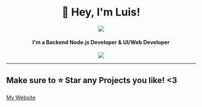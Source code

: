 <h1 align="center">👋 Hey, I'm Luis!</h1> 
<p align="center">
    <img style="text-align: center" src="https://discord.c99.nl/widget/theme-4/479456028967305247.png">
</p>

<h4 align="center">I'm a Backend Node.js Developer & UI/Web Developer<br></h4>

<p align="center">
    <img align="center" src="https://github-readme-stats.vercel.app/api?username=HypnoticSiege&show_icons=true&theme=react">
</p>
<hr>
<h2>Make sure to ⭐ Star any Projects you like! <3</h2
<h4 align="center"><a href='https://hypnoticsiege.codes' target="_blank">My Website</a></h4>
    
